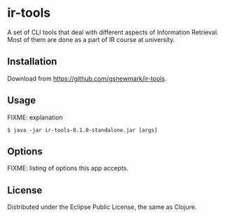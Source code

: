 # ir-tools

A set of CLI tools that deal with different aspects of Information
Retrieval. Most of them are done as a part of IR course at university.

## Installation

Download from https://github.com/gsnewmark/ir-tools.

## Usage

FIXME: explanation

    $ java -jar ir-tools-0.1.0-standalone.jar [args]

## Options

FIXME: listing of options this app accepts.

## License

Distributed under the Eclipse Public License, the same as Clojure.
